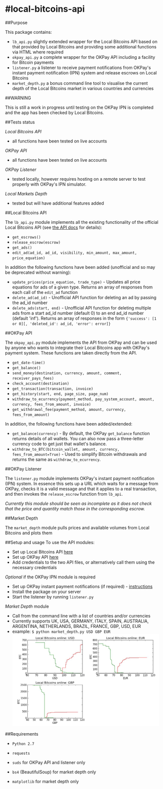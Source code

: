 #local-bitcoins-api
==================

##Purpose

This package contains:
- `lb_api.py` slightly extended wrapper for the Local Bitcoins API based on that provided by Local Bitcoins and providing some additional functions via HTML where required
- `okpay_api.py` a complete wrapper for the OKPay API including a facility for Bitcoin payments
- `listener.py` a listener to receive payment notifications from OKPay's instant payment notification (IPN) system and release escrows on Local Bitcoins
- `market_depth.py` a bonus command line tool to visualise the current depth of the Local Bitcoins market in various countries and currencies

##WARNING

This is still a work in progress until testing on the OKPay IPN is completed and the app has been checked by Local Bitcoins.

##Tests status

_Local Bitcoins API_
- all functions have been tested on live accounts

_OKPay API_
- all functions have been tested on live accounts

_OKPay Listener_
- tested locally, however requires hosting on a remote server to test properly with OKPay's IPN simulator.

_Local Markets Depth_
- tested but will have additional features added

##Local Bitcoins API

The `lb_api.py` module implements all the existing functionality of the official Local Bitcoins API (see [the API docs](https://localbitcoins.com/api-docs/) for details):
- `get_escrows()`
- `release_escrow(escrow)`
- `get_ads()`
- `edit_ad(ad_id, ad_id, visibility, min_amount, max_amount, price_equation)`

In addition the following functions have been added (unofficial and so may be deprecated without warning):
- `update_prices(price_equation, trade_type)` - Updates all price equations for ads of a given type. Returns an array of responses from each call of the `edit_ad` function
- `delete_ad(ad_id)` - Unofficial API function for deleting an ad by passing the ad_id number
- `delete_ads(start, end)` - Unofficial API function for deleting multiple ads from a start ad_id number (default 0) to an end ad_id number (default 'inf'). Returns an array of responses in the form `{'success': [1 or 0][, 'deleted_id': ad_id, 'error': error]}`

##OKPay API

The `okpay_api.py` module implements the API from OKPay and can be used by anyone who wants to integrate their Local Bitcoins app with OKPay's payment system. These functions are taken directly from the API.
- `get_date-time()`
- `get_balance()`
- `send_money(destination, currency, amount, comment, receiver_pays_fees)`
- `check_account(destination)`
- `get_transaction(transaction, invoice)`
- `get_history(start, end, page_size, page_num)`
- `withdraw_to_ecurrency(payment_method, pay_system_account, amount, currency, fees_from_amount, invoice)`
- `get_withdrawal_fee(payment_method, amount, currency, fees_from_amount)`

In addition, the following functions have been added/extended:
- `get_balance(currency)` - By default, the OKPay `get_balance` function returns details of all wallets. You can also now pass a three-letter currency code to get just that wallet's balance.
- `withdraw_to_BTC(bitcoin_wallet, amount, currency, fees_from_amount=True)` - Used to simplify Bitcoin withdrawals and returns the same as `withdraw_to_ecurrency`.

##OKPay Listener

The `listener.py` module implements OKPay's instant payment notification (IPN) system. In essence this sets up a URL which waits for a message from OKPay, checks it is a valid message and that it applies to a real transaction, and then invokes the `release_escrow` function from `lb_api`.

_Currently this module should be seen as incomplete as it does not check that the price and quantity match those in the corresponding escrow._

##Market Depth

The `market_depth` module pulls prices and available volumes from Local Bitcoins and plots them

##Setup and usage
To use the API modules:
- Set up Local Bitcoins API [here](https://localbitcoins.com/accounts/api/)
- Set up OKPay API [here](https://www.okpay.com/en/developers/interfaces/setup.html)
- Add credentials to the two API files, or alternatively call them using the necessary credentials

_Optional_ if the OKPay IPN module is required
- Set up OKPay instant payment notifications (if required) - [instructions](https://www.okpay.com/en/developers/ipn/setup.html)
- Install the package on your server
- Start the listener by running `listener.py`

_Market Depth_ module
- Call from the command line with a list of countries and/or currencies
- Currently supports UK, USA, GERMANY, ITALY, SPAIN, AUSTRALIA, ARGENTINA, NETHERLANDS, BRAZIL, FRANCE, GBP, USD, EUR
- example: `$ python market_depth.py USD GBP EUR`
![marketdepth](market_depth.jpeg)

##Requirements
- `Python 2.7`

- `requests`

- `suds` for OKPay API and listener only

- `bs4` (BeautifulSoup) for market depth only

- `matplotlib` for market depth only
